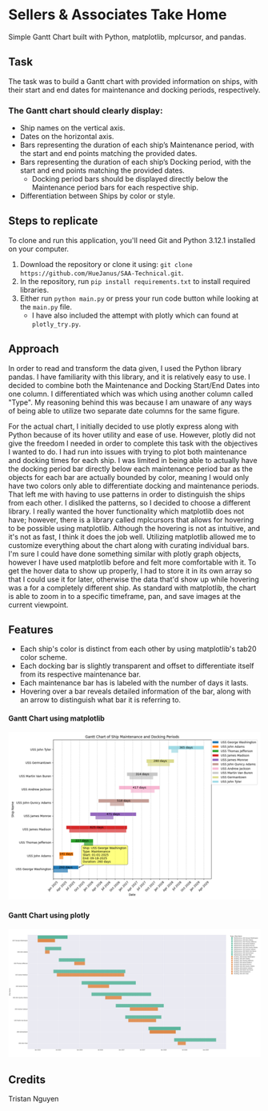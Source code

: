 # Sellers & Associates Take Home 
Simple Gantt Chart built with Python, matplotlib, mplcursor, and pandas. 

## Task
The task was to build a Gantt chart with provided information on ships, with their start and end dates for maintenance and docking periods, respectively. 

### The Gantt chart should clearly display:
* Ship names on the vertical axis.
* Dates on the horizontal axis.
* Bars representing the duration of each ship’s Maintenance period, with the start and end points matching the provided dates.
* Bars representing the duration of each ship’s Docking period, with the start and end points matching the provided dates.
    * Docking period bars should be displayed directly below the Maintenance period bars for each respective ship.
* Differentiation between Ships by color or style.

## Steps to replicate
To clone and run this application, you'll need Git and Python 3.12.1 installed on your computer. 
1. Download the repository or clone it using: `git clone https://github.com/HueJanus/SAA-Technical.git`.
2. In the repository, run `pip install requirements.txt` to install required libraries.
3. Either run `python main.py` or press your run code button while looking at the `main.py` file.
    - I have also included the attempt with plotly which can found at `plotly_try.py`.


## Approach
In order to read and transform the data given, I used the Python library pandas. I have familiarity with this library, and it is relatively easy to use. I decided to combine both the Maintenance and Docking Start/End Dates into one column. I differentiated which was which using another column called "Type". My reasoning behind this was because I am unaware of any ways of being able to utilize two separate date columns for the same figure. 

For the actual chart, I initially decided to use plotly express along with Python because of its hover utility and ease of use. However, plotly did not give the freedom I needed in order to complete this task with the objectives I wanted to do.
I had run into issues with trying to plot both maintenance and docking times for each ship. I was limited in being able to actually have the docking period bar directly below each maintenance period bar as the objects for each bar are actually bounded by color, meaning I would only have two colors only able to differentiate docking and maintenance periods. That left me with having to use patterns in order to distinguish the ships from each other. I disliked the patterns, so I decided to choose a different library. I really wanted the hover functionality which matplotlib does not have; however, there is a library called mplcursors that allows for hovering to be possible using matplotlib. Although the hovering is not as intuitive, and it's not as fast, I think it does the job well. Utilizing matplotlib allowed me to customize everything about the chart along with curating individual bars. I'm sure I could have done something similar with plotly graph objects, however I have used matplotlib before and felt more comfortable with it. To get the hover data to show up properly, I had to store it in its own array so that I could use it for later, otherwise the data that'd show up while hovering was a for a completely different ship. As standard with matplotlib, the chart is able to zoom in to a specific timeframe, pan, and save images at the current viewpoint. 



## Features
* Each ship's color is distinct from each other by using matplotlib's tab20 color scheme. 
* Each docking bar is slightly transparent and offset to differentiate itself from its respective maintenance bar.
* Each maintenance bar has is labeled with the number of days it lasts. 
* Hovering over a bar reveals detailed information of the bar, along with an arrow to distinguish what bar it is referring to. 

#### Gantt Chart using matplotlib
![alt text](Figure_1.png)

#### Gantt Chart using plotly
![alt text](plotly.png)

## Credits
Tristan Nguyen